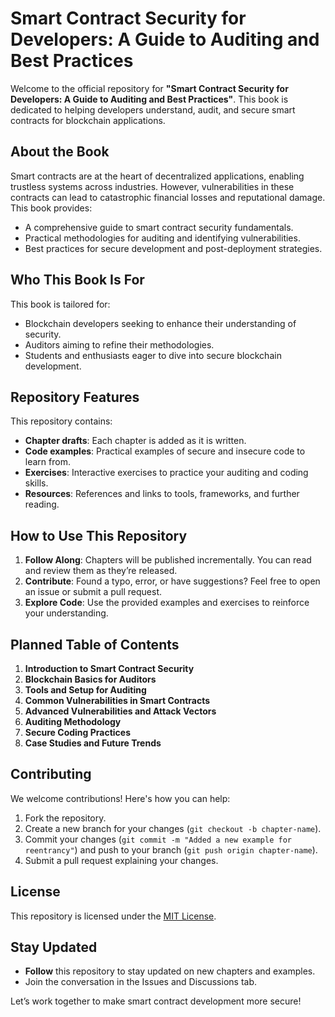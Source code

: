 # **Smart Contract Security for Developers: A Guide to Auditing and Best Practices**  

Welcome to the official repository for **"Smart Contract Security for Developers: A Guide to Auditing and Best Practices"**. This book is dedicated to helping developers understand, audit, and secure smart contracts for blockchain applications.  

## **About the Book**  
Smart contracts are at the heart of decentralized applications, enabling trustless systems across industries. However, vulnerabilities in these contracts can lead to catastrophic financial losses and reputational damage. This book provides:  
- A comprehensive guide to smart contract security fundamentals.  
- Practical methodologies for auditing and identifying vulnerabilities.  
- Best practices for secure development and post-deployment strategies.  

## **Who This Book Is For**  
This book is tailored for:  
- Blockchain developers seeking to enhance their understanding of security.  
- Auditors aiming to refine their methodologies.  
- Students and enthusiasts eager to dive into secure blockchain development.  

## **Repository Features**  
This repository contains:  
- **Chapter drafts**: Each chapter is added as it is written.  
- **Code examples**: Practical examples of secure and insecure code to learn from.  
- **Exercises**: Interactive exercises to practice your auditing and coding skills.  
- **Resources**: References and links to tools, frameworks, and further reading.  

## **How to Use This Repository**  
1. **Follow Along**: Chapters will be published incrementally. You can read and review them as they’re released.  
2. **Contribute**: Found a typo, error, or have suggestions? Feel free to open an issue or submit a pull request.  
3. **Explore Code**: Use the provided examples and exercises to reinforce your understanding.  

## **Planned Table of Contents**  
1. **Introduction to Smart Contract Security**  
2. **Blockchain Basics for Auditors**  
3. **Tools and Setup for Auditing**  
4. **Common Vulnerabilities in Smart Contracts**  
5. **Advanced Vulnerabilities and Attack Vectors**  
6. **Auditing Methodology**  
7. **Secure Coding Practices**  
8. **Case Studies and Future Trends**  

## **Contributing**  
We welcome contributions! Here's how you can help:  
1. Fork the repository.  
2. Create a new branch for your changes (`git checkout -b chapter-name`).  
3. Commit your changes (`git commit -m "Added a new example for reentrancy"`) and push to your branch (`git push origin chapter-name`).  
4. Submit a pull request explaining your changes.  

## **License**  
This repository is licensed under the [MIT License](LICENSE).  

## **Stay Updated**  
- **Follow** this repository to stay updated on new chapters and examples.  
- Join the conversation in the Issues and Discussions tab.  

Let’s work together to make smart contract development more secure!  
